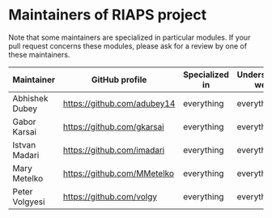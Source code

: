 # Maintainers of RIAPS project

Note that some maintainers are specialized in particular modules. If your pull request concerns these modules, please ask for a review by one of these maintainers.

Maintainer | GitHub profile |  Specialized in | Understands well  
--- |- | - | -
Abhishek Dubey | https://github.com/adubey14 | everything | everything
Gabor Karsai | https://github.com/gkarsai | everything | everything
Istvan Madari | https://github.com/imadari | everything | everything
Mary Metelko | https://github.com/MMetelko | everything | everything
Peter Volgyesi | https://github.com/volgy | everything | everything


